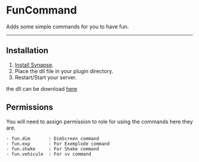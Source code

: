 # FunCommand
Adds some simple commands for you to have fun.

***
## Installation
1. [Install Synapse](https://github.com/SynapseSL/Synapse/wiki#hosting-guides).
2. Place the dll file in your plugin directory.
3. Restart/Start your server.

the dll can be download [here](https://github.com/antoniofo/FunCommand/releases/)
## Permissions
You will need to assign permission to role for using the commands here they are.

```
- fun.dim       : DimScreen command
- fun.exp       : For Exemplode command
- fun.shake     : For Shake command
- fun.vehicule  : For sv command
```
